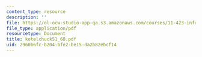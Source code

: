 ```yaml
---
content_type: resource
description: ''
file: https://ol-ocw-studio-app-qa.s3.amazonaws.com/courses/11-423-information-and-communication-technologies-in-community-development-spring-2004/2960b6fcb204bfe2be15da2b82ebcf14_kotelchuck51_68.pdf
file_type: application/pdf
resourcetype: Document
title: kotelchuck51_68.pdf
uid: 2960b6fc-b204-bfe2-be15-da2b82ebcf14
---
```

